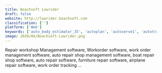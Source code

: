 ```yaml
---
title: Boachsoft Lowrider
draft: false 
website: http://lowrider.boachsoft.com
classification: ['']
platform: ['Web']
keywords: ['auto_body_estimator_35', 'autoplan', 'autoserve1', 'autotraker_plus', 'autovitals', 'bodyshop_booster', 'bolt_on', 'digital_wrench', 'direct-hit', 'fleetminder', 'hits', 'imex_shop_management_system', 'mci_software_shop_methods', 'mitchell_1', 'nexsyis_collision', 'omnique', 'protractor.net']
image: 2020/04/Boachsoft-Lowrider.png
---
```

Repair workshop Management software, Workorder software, work order management software, auto repair shop management software, boat repair shop software, auto repair software, furniture repair software, airplane repair software, work order tracking …